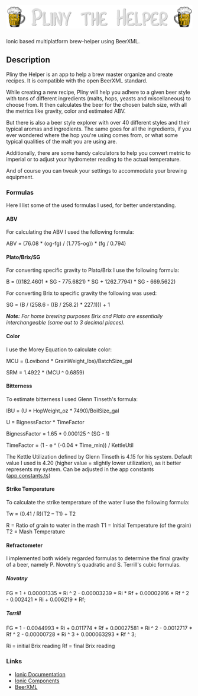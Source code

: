 # ![Pliny the Helper](/src/assets/img/pliny_light.png)

Ionic based multiplatform brew-helper using BeerXML.

## Description

Pliny the Helper is an app to help a brew master organize and create recipes.
It is compatible with the open BeerXML standard.

While creating a new recipe, Pliny will help you adhere to a given beer style
with tons of different ingredients (malts, hops, yeasts and miscellaneous) to
choose from. It then calculates the beer for the chosen batch size, with all the
metrics like gravity, color and estimated ABV.

But there is also a beer style explorer with over 40 different styles and their
typical aromas and ingredients. The same goes for all the ingredients, if you
ever wondered where the hop you're using comes from, or what some typical
qualities of the malt you are using are.

Additionally, there are some handy calculators to help you convert metric to imperial
or to adjust your hydrometer reading to the actual temperature.

And of course you can tweak your settings to accommodate your brewing equipment.

### Formulas

Here I list some of the used formulas I used, for better understanding.

#### ABV

For calculating the ABV I used the following formula:

ABV = (76.08 * (og-fg) / (1.775-og)) * (fg / 0.794)

#### Plato/Brix/SG

For converting specific gravity to Plato/Brix I use the following formula:

B = (((182.4601 * SG - 775.6821) * SG + 1262.7794) * SG - 669.5622)

For converting Brix to specific gravity the following was used:

SG = (B / (258.6 - ((B / 258.2) * 227.1))) + 1

***Note:*** *For home brewing purposes Brix and Plato are essentially interchangeable (same out to 3 decimal places).*

#### Color

I use the Morey Equation to calculate color:

MCU = (Lovibond * GrainWeight_lbs)/BatchSize_gal

SRM = 1.4922 * (MCU ^ 0.6859)

#### Bitterness

To estimate bitterness I used Glenn Tinseth's formula:

IBU = (U * HopWeight_oz * 7490)/BoilSize_gal

U = BignessFactor * TimeFactor

BignessFactor = 1.65 * 0.000125 ^ (SG - 1)

TimeFactor = (1 - e ^ (-0.04 * Time_min)) / KettleUtil

The Kettle Utilization defined by Glenn Tinseth is 4.15 for his system. Default value I used is 4.20 (higher value = slightly lower utilization), as it better represents my system. Can be adjusted in the app constants ([app.constants.ts](src/app/app.constants.ts))

#### Strike Temperature

To calculate the strike temperature of the water I use the following formula:

Tw = (0.41 / R)(T2 – T1) + T2

R = Ratio of grain to water in the mash
T1 = Initial Temperature (of the grain)
T2 = Mash Temperature

#### Refractometer

I implemented both widely regarded formulas to determine the final gravity of a beer, namely P. Novotny's quadratic and S. Terrill's cubic formulas.

##### Novotny

FG = 1 + 0.00001335 * Ri ^ 2 - 0.00003239 * Ri * Rf + 0.00002916 * Rf ^ 2 - 0.002421 * Ri + 0.006219 * Rf;

##### Terrill

FG = 1 - 0.0044993 * Ri + 0.011774 * Rf + 0.00027581 * Ri ^ 2 - 0.0012717 * Rf ^ 2 - 0.00000728 * Ri ^ 3 + 0.000063293 * Rf ^ 3;

Ri = initial Brix reading
Rf = final Brix reading

### Links

* [Ionic Documentation](https://ionicframework.com/docs/)
* [Ionic Components](https://ionicframework.com/docs/components)
* [BeerXML](http://www.beerxml.com/)
